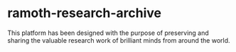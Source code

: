 # ramoth-research-archive
This platform has been designed with the purpose of preserving and sharing the valuable research work of brilliant minds from around the world.
